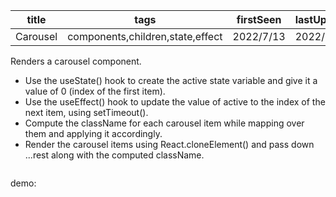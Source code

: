 | title    | tags                             | firstSeen | lastUpdated |
| -------- | -------------------------------- | --------- | ----------- |
| Carousel | components,children,state,effect | 2022/7/13 | 2022/7/13   |

Renders a carousel component.

- Use the useState() hook to create the active state variable and give it a value of 0 (index of the first item).
- Use the useEffect() hook to update the value of active to the index of the next item, using setTimeout().
- Compute the className for each carousel item while mapping over them and applying it accordingly.
- Render the carousel items using React.cloneElement() and pass down ...rest along with the computed className.

```tsx | pure

```

demo:

<code src="./Carousel.tsx"></code>
